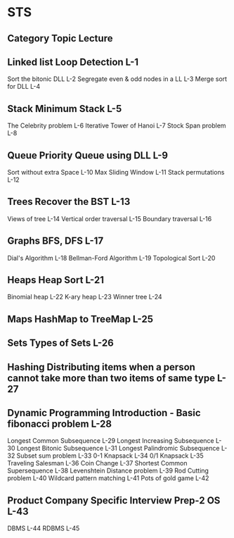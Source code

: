 # STS

## Category Topic Lecture

## Linked list Loop Detection L-1

Sort the bitonic DLL L-2
Segregate even & odd nodes in a LL L-3
Merge sort for DLL L-4

## Stack Minimum Stack L-5

The Celebrity problem L-6
Iterative Tower of Hanoi L-7
Stock Span problem L-8

## Queue Priority Queue using DLL L-9

Sort without extra Space L-10
Max Sliding Window L-11
Stack permutations L-12

## Trees Recover the BST L-13

Views of tree L-14
Vertical order traversal L-15
Boundary traversal L-16

## Graphs BFS, DFS L-17

Dial's Algorithm L-18
Bellman-Ford Algorithm L-19
Topological Sort L-20

## Heaps Heap Sort L-21

Binomial heap L-22
K-ary heap L-23
Winner tree L-24

## Maps HashMap to TreeMap L-25

## Sets Types of Sets L-26

## Hashing Distributing items when a person cannot take more than two items of same type L-27

## Dynamic Programming Introduction - Basic fibonacci problem L-28

Longest Common Subsequence L-29
Longest Increasing Subsequence L-30
Longest Bitonic Subsequence L-31
Longest Palindromic Subsequence L-32
Subset sum problem L-33
0-1 Knapsack L-34
0/1 Knapsack L-35
Traveling Salesman L-36
Coin Change L-37
Shortest Common Supersequence L-38
Levenshtein Distance problem L-39
Rod Cutting problem L-40
Wildcard pattern matching L-41
Pots of gold game L-42

## Product Company Specific Interview Prep-2 OS L-43

DBMS L-44
RDBMS L-45
